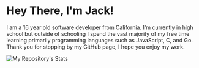 # Hey There, I'm Jack!
I am a 16 year old software developer from California. I'm currently in high school but outside of schooling I spend the vast majority of my free time learning primarily programming languages such as JavaScript, C, and Go. Thank you for stopping by my GitHub page, I hope you enjoy my work.

![My Repository's Stats](https://github-readme-stats.vercel.app/api?username=Kyrncion&show_icons=true)
